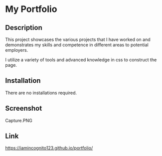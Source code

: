 # My Portfolio

## Description

This project showcases the various projects that I have worked on and demonstrates my skills and competence in different areas to potential employers.

I utilize a variety of tools and advanced knowledge in css to construct the page.

## Installation

There are no installations required.

## Screenshot
Capture.PNG

## Link

https://iamincognito123.github.io/portfolio/